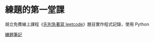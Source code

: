 # 練題的第一堂課
胡立免費線上課程《[先別急著寫 leetcode](https://lidemy.com/p/alg101-leetcode)》題目實作程式記錄，使用 Python


[練題筆記](https://www.notion.so/leetcode-2b3a9b67b2d0440a86fa73befdab862c)
